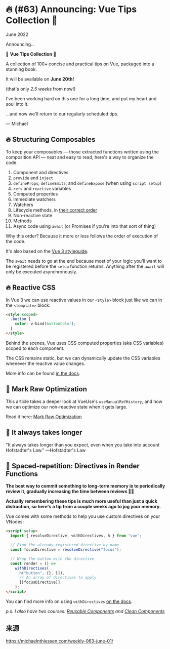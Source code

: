 # 🔥 (#63) Announcing: Vue Tips Collection 🎉

June 2022

<!-- ![]() -->

Announcing...

🎉 **Vue Tips Collection** 🎉

A collection of 100+ concise and practical tips on Vue, packaged into a stunning book.

It will be available on **June 20th!**

(that's only _2.5 weeks_ from now!)

I've been working hard on this one for a long time, and put my heart and soul into it.

<!-- [Click here to learn more](/vue-tips-collection) -->

...and now we'll return to our regularly scheduled tips.

— Michael

## 🔥 Structuring Composables

To keep your composables — those extracted functions written using the composition API — neat and easy to read, here's a way to organize the code.

1. Component and directives
2. `provide` and `inject`
3. `defineProps`, `defineEmits`, and `defineExpose` (when using `script setup`)
4. `refs` and `reactive` variables
5. Computed properties
6. Immediate watchers
7. Watchers
8. Lifecycle methods, in [their correct order](https://v3.vuejs.org/guide/composition-api-lifecycle-hooks.html)
9. Non-reactive state
10. Methods
11. Async code using `await` (or Promises if you're into that sort of thing)

Why this order? Because it more or less follows the order of execution of the code.

It's also based on the [Vue 3 styleguide](https://v3.vuejs.org/style-guide/#component-instance-options-order-recommended).

The `await` needs to go at the end because most of your logic you'll want to be registered before the `setup` function returns. Anything after the `await` will only be executed asynchronously.

## 🔥 Reactive CSS

In Vue 3 we can use reactive values in our `<style>` block just like we can in the `<template>` block:

```html
<style scoped>
  .button {
    color: v-bind(buttonColor);
  }
</style>
```

Behind the scenes, Vue uses CSS computed properties (aka CSS variables) scoped to each component.

The CSS remains static, but we can dynamically update the CSS variables whenever the reactive value changes.

More info can be found [in the docs](https://v3.vuejs.org/api/sfc-style.html#state-driven-dynamic-css).

## 📜 Mark Raw Optimization

This article takes a deeper look at VueUse's `useManualRefHistory`, and how we can optimize our non-reactive state when it gets large.

Read it here: [Mark Raw Optimization](https://patak.dev/vue/mark-raw-optimization.html)

## 💬 It always takes longer

"It always takes longer than you expect, even when you take into account Hofstadter's Law." —Hofstadter's Law

## 🧠 Spaced-repetition: Directives in Render Functions

**The best way to commit something to long-term memory is to periodically review it, gradually increasing the time between reviews 👨‍🔬**

**Actually remembering these tips is much more useful than just a quick distraction, so here's a tip from a couple weeks ago to jog your memory.**

Vue comes with some methods to help you use custom directives on your VNodes:

```html
<script setup>
  import { resolveDirective, withDirectives, h } from "vue";

  // Find the already registered directive by name
  const focusDirective = resolveDirective("focus");

  // Wrap the button with the directive
  const render = () =>
    withDirectives(
      h("button", {}, []),
      // An array of directives to apply
      [[focusDirective]]
    );
</script>
```

You can find more info on using `withDirectives` [on the docs](https://v3.vuejs.org/api/global-api.html#withdirectives).

_p.s. I also have two courses: [Reusable Components](https://michaelnthiessen.com/reusable-components) and [Clean Components](https://michaelnthiessen.com/clean-components)_

## 来源

https://michaelnthiessen.com/weekly-063-june-01/
